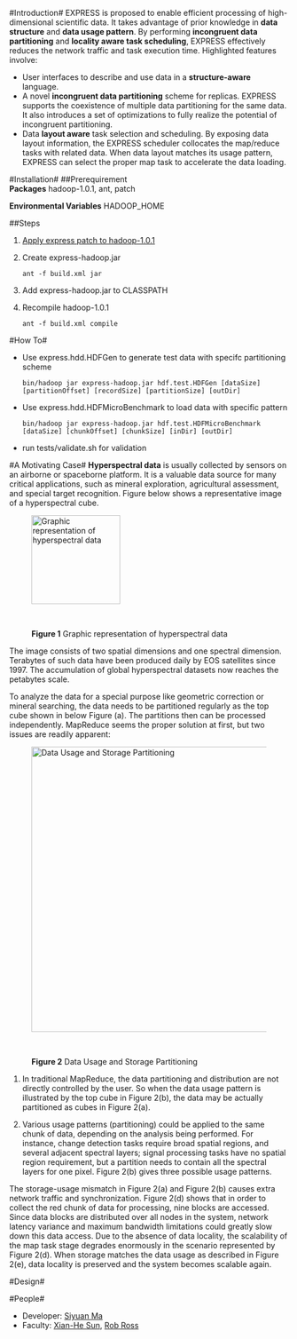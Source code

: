 #Introduction#
EXPRESS is proposed to enable efficient processing of high-dimensional scientific data. It takes advantage of prior knowledge in **data structure** and **data usage pattern**. By performing **incongruent data partitioning** and **locality aware task scheduling**, EXPRESS effectively reduces the network traffic and task execution time. Highlighted features involve:

* User interfaces to describe and use data in a **structure-aware** language. 
* A novel **incongruent data partitioning** scheme for replicas. EXPRESS supports the coexistence of multiple data partitioning for the same data. It also introduces a set of optimizations to fully realize the potential of incongruent partitioning.
* Data **layout aware** task selection and scheduling. By exposing data layout information, the EXPRESS scheduler collocates the map/reduce tasks with related data. When data layout matches its usage pattern, EXPRESS can select the proper map task to accelerate the data loading.

#Installation#
##Prerequirement  
**Packages** hadoop-1.0.1, ant, patch

**Environmental Variables** HADOOP_HOME

##Steps
1. [Apply express patch to hadoop-1.0.1](http://wiki.apache.org/hadoop/HowToContribute)
2. Create express-hadoop.jar

    ``ant -f build.xml jar``
  
3. Add express-hadoop.jar to CLASSPATH
3. Recompile hadoop-1.0.1

    ``ant -f build.xml compile``

#How To#
* Use express.hdd.HDFGen to generate test data with specifc partitioning scheme
    
    ``bin/hadoop jar express-hadoop.jar hdf.test.HDFGen [dataSize] [partitionOffset] [recordSize] [partitionSize] [outDir]``

* Use express.hdd.HDFMicroBenchmark to load data with specific pattern

    ``bin/hadoop jar express-hadoop.jar hdf.test.HDFMicroBenchmark [dataSize] [chunkOffset] [chunkSize] [inDir] [outDir]``

* run tests/validate.sh for validation

#A Motivating Case#
**Hyperspectral data** is usually collected by sensors on an airborne or spaceborne platform. It is a valuable data source for many critical applications, such as mineral exploration, agricultural assessment, and special target recognition. Figure below shows a representative image of a hyperspectral cube. 

<figure>
  <img src="http://upload.wikimedia.org/wikipedia/en/4/48/HyperspectralCube.jpg" title="Graphic representation of hyperspectral data" alt="Graphic representation of hyperspectral data" height="160" width="160" />
  
  <br><figcaption><b>Figure 1</b> Graphic representation of hyperspectral data</figcaption>
</figure>

The image consists of two spatial dimensions and one spectral dimension. Terabytes of such data have been produced daily by EOS satellites since 1997. The accumulation of global hyperspectral datasets now reaches the petabytes scale. 

To analyze the data for a special purpose like geometric correction or mineral searching, the data needs to be partitioned regularly as the top cube shown in below Figure (a). The partitions then can be processed independently. MapReduce seems the proper solution at first, but two issues are readily apparent:

<figure>
  <a href="https://picasaweb.google.com/lh/photo/xvx5i6rLQwl2BNaZ4ps5pNMTjNZETYmyPJy0liipFm0?feat=embedwebsite"><img src="https://lh5.googleusercontent.com/-KE6-S-6Jq6M/T9Jo0BKGbbI/AAAAAAAAAAk/KlekTZmfBmE/s640/mot.png" title="Data Usage and Storage Partitioning" height="514" width="640" /></a>
  
  <br><figcaption><b>Figure 2</b> Data Usage and Storage Partitioning</figcaption>
</figure>

1. In traditional MapReduce, the data partitioning and distribution are not directly controlled by the user. So when the data usage pattern is illustrated by the top cube in Figure 2(b), the data may be actually partitioned as cubes in Figure 2(a).
 
2. Various usage patterns (partitioning) could be applied to the same chunk of data, depending on the analysis being performed. For instance, change detection tasks require broad spatial regions, and several adjacent spectral layers; signal processing tasks have no spatial region requirement, but a partition needs to contain all the spectral layers for one pixel. Figure 2(b) gives three possible usage patterns.

The storage-usage mismatch in Figure 2(a) and Figure 2(b) causes extra network traffic and synchronization. Figure 2(d) shows that in order to collect the red chunk of data for processing, nine blocks are accessed. Since data blocks are distributed over all nodes in the system, network latency variance and maximum bandwidth limitations could greatly slow down this data access. Due to the absence of data locality, the scalability of the map task stage degrades enormously in the scenario represented by Figure 2(d). When storage matches the data usage as described in Figure 2(e), data locality is preserved and the system becomes scalable again.

#Design#

#People#
* Developer: [Siyuan Ma](http://siyuan.biz)
* Faculty: [Xian-He Sun](http://www.cs.iit.edu/~scs/sun/), 
           [Rob Ross](http://www.mcs.anl.gov/~rross/)

